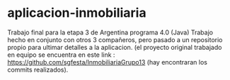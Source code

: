 # aplicacion-inmobiliaria
Trabajo final para la etapa 3 de Argentina programa 4.0 (Java)
Trabajo hecho en conjunto con otros 3 compañeros, pero pasado a un repositorio propio para  ultimar detalles a la aplicacion. (el proyecto original
trabajado en equipo se encuentra en este link : https://github.com/sgfesta/InmobiliariaGrupo13 (hay encontraran los commits realizados).
